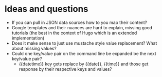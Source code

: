 
# Ideas and questions

+ If you can pull in JSON data sources how to you map their content?
+ Google templates and their nuances are hard to explain, missing good tutorials (the best in the context of Hugo which is an extended implementation)
+ Does it make sense to just use mustache style value replacement? What about missing values?
+ Could one key/value pair on the command line be expanded be the next key/value pair?
    + {{datetime}} key gets replace by {{date}}, {{time}} and those get response by their respective keys and values?


